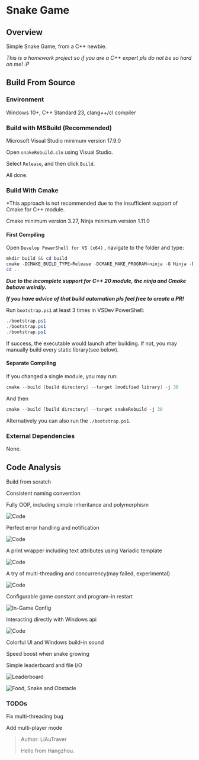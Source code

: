 # Snake Game

## Overview

Simple Snake Game, from a C++ newbie.

*This is a homework project so if you are a C++ expert pls do not be so hard on me! :P*

## Build From Source

### Environment

Windows 10+, C++ Standard 23, clang++/cl compiler

### Build with MSBuild (Recommended)

Microsoft Visual Studio minimum version 17.9.0

Open `snakeRebuild.sln` using Visual Studio.

Select `Release`, and then click `Build`.

All done.

### Build With Cmake

*This approach is not recommended due to the insufficient support of Cmake for C++ module. 

Cmake minimum version 3.27, Ninja minimum version 1.11.0

#### First Compiling

Open `Develop PowerShell for VS (x64)` , navigate to the folder and type:

```powershell
mkdir build && cd build
cmake -DCMAKE_BUILD_TYPE=Release -DCMAKE_MAKE_PROGRAM=ninja -G Ninja -DCMAKE_SYSTEM_NAME=WindowsStore -S .. -B .
cd ..
```

*__Due to the incomplete support for C++ 20 module, the ninja and Cmake behave weirdly.__*

*__If you have advice of that build automation pls feel free to create a PR!__*

Run `bootstrap.ps1` at least 3 times in VSDev PowerShell:

```powershell
./bootstrap.ps1
./bootstrap.ps1
./bootstrap.ps1
```

If success, the executable would launch after building. If not, you may manually build every static library(see below).

#### Separate Compiling

 If you changed a single module, you may run:

```powershell
cmake --build [build directory] --target [modified library] -j 30
```

And then

```powershell
cmake --build [build directory] --target snakeRebuild -j 30
```

Alternatively you can also run the `./bootstrap.ps1`.

### External Dependencies

None.

## Code Analysis

Build from scratch

Consistent naming convention

Fully OOP, including simple inheritance and polymorphism

![Code](img/code3.png)

Perfect error handling and notification

![Code](img/code5.png)

A print wrapper including text attributes using Variadic template

![Code](img/code2.png)

A try of multi-threading and concurrency(may failed, experimental)

![Code](img/code.png)

Configurable game constant and program-in restart

![In-Game Config](img/config.png)

Interacting directly with Windows api

![Code](img/code4.png)

Colorful UI and Windows build-in sound

Speed boost when snake growing

Simple leaderboard and file I/O

![Leaderboard](img/leaderboard.png)

![Food, Snake and Obstacle](img/game.png)

### TODOs

Fix multi-threading bug

Add multi-player mode

> Author: LiAuTraver
>
> Hello from Hangzhou.



